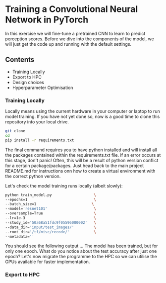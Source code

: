 # Training a Convolutional Neural Network in PyTorch

In this exercise we will fine-tune a pretrained CNN to learn to predict perception scores. Before we dive into the components of the model, we will just get the code up and running with the default settings.

## Contents

- Training Locally
- Export to HPC
- Design choices
- Hyperparameter Optimisation

### Training Locally

Locally means using the current hardware in your computer or laptop to run model training. If you have not yet done so, now is a good time to clone this repository into your local drive.

```sh
git clone
cd
pip install -r requirements.txt
```

The final command requires you to have python installed and will install all the packages contained within the requirements.txt file. If an error occurs at this stage, don't panic! Often, this will be a result of python version conflict for a certain package/packages. Just head back to the main project README.md for instructions onn how to create a virtual environment with the correct python version.

Let's check the model training runs locally (albeit slowly):

```sh
python train_model.py                   \
--epochs=1                              \
--batch_size=1                         \
--model='resnet101'                     \
--oversample=True                       \
--lr=1e-3                               \
--study_id='50a68a51fdc9f05596000002'   \
--data_dir='input/test_images/'         \
--root_dir='/tf/misc/recode/'           \
--metadata=''
```

You should see the following output ... The model has been trained, but for only one epoch. What do you notice about the test accuracy after just one epoch? Let's now migrate the programme to the HPC so we can utilise the GPUs available for faster implementation.

### Export to HPC


